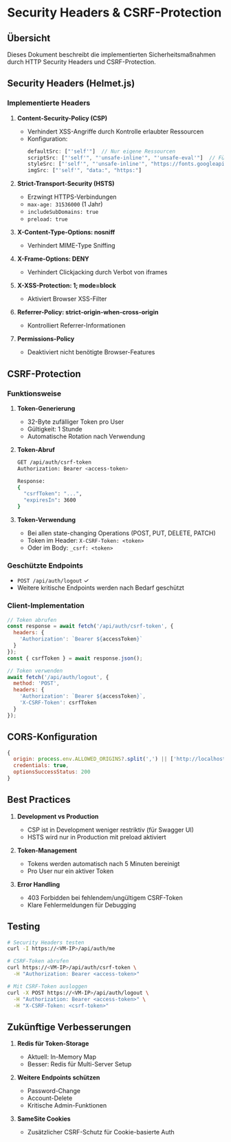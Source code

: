 # Security Headers & CSRF-Protection

## Übersicht

Dieses Dokument beschreibt die implementierten Sicherheitsmaßnahmen durch HTTP Security Headers und CSRF-Protection.

## Security Headers (Helmet.js)

### Implementierte Headers

1. **Content-Security-Policy (CSP)**
   - Verhindert XSS-Angriffe durch Kontrolle erlaubter Ressourcen
   - Konfiguration:
     ```javascript
     defaultSrc: ["'self'"]  // Nur eigene Ressourcen
     scriptSrc: ["'self'", "'unsafe-inline'", "'unsafe-eval'"]  // Für Swagger UI
     styleSrc: ["'self'", "'unsafe-inline'", "https://fonts.googleapis.com"]
     imgSrc: ["'self'", "data:", "https:"]
     ```

2. **Strict-Transport-Security (HSTS)**
   - Erzwingt HTTPS-Verbindungen
   - `max-age: 31536000` (1 Jahr)
   - `includeSubDomains: true`
   - `preload: true`

3. **X-Content-Type-Options: nosniff**
   - Verhindert MIME-Type Sniffing

4. **X-Frame-Options: DENY**
   - Verhindert Clickjacking durch Verbot von iframes

5. **X-XSS-Protection: 1; mode=block**
   - Aktiviert Browser XSS-Filter

6. **Referrer-Policy: strict-origin-when-cross-origin**
   - Kontrolliert Referrer-Informationen

7. **Permissions-Policy**
   - Deaktiviert nicht benötigte Browser-Features

## CSRF-Protection

### Funktionsweise

1. **Token-Generierung**
   - 32-Byte zufälliger Token pro User
   - Gültigkeit: 1 Stunde
   - Automatische Rotation nach Verwendung

2. **Token-Abruf**
   ```bash
   GET /api/auth/csrf-token
   Authorization: Bearer <access-token>
   
   Response:
   {
     "csrfToken": "...",
     "expiresIn": 3600
   }
   ```

3. **Token-Verwendung**
   - Bei allen state-changing Operations (POST, PUT, DELETE, PATCH)
   - Token im Header: `X-CSRF-Token: <token>`
   - Oder im Body: `_csrf: <token>`

### Geschützte Endpoints

- `POST /api/auth/logout` ✓
- Weitere kritische Endpoints werden nach Bedarf geschützt

### Client-Implementation

```javascript
// Token abrufen
const response = await fetch('/api/auth/csrf-token', {
  headers: {
    'Authorization': `Bearer ${accessToken}`
  }
});
const { csrfToken } = await response.json();

// Token verwenden
await fetch('/api/auth/logout', {
  method: 'POST',
  headers: {
    'Authorization': `Bearer ${accessToken}`,
    'X-CSRF-Token': csrfToken
  }
});
```

## CORS-Konfiguration

```javascript
{
  origin: process.env.ALLOWED_ORIGINS?.split(',') || ['http://localhost:8080'],
  credentials: true,
  optionsSuccessStatus: 200
}
```

## Best Practices

1. **Development vs Production**
   - CSP ist in Development weniger restriktiv (für Swagger UI)
   - HSTS wird nur in Production mit preload aktiviert

2. **Token-Management**
   - Tokens werden automatisch nach 5 Minuten bereinigt
   - Pro User nur ein aktiver Token

3. **Error Handling**
   - 403 Forbidden bei fehlendem/ungültigem CSRF-Token
   - Klare Fehlermeldungen für Debugging

## Testing

```bash
# Security Headers testen
curl -I https://<VM-IP>/api/auth/me

# CSRF-Token abrufen
curl https://<VM-IP>/api/auth/csrf-token \
  -H "Authorization: Bearer <access-token>"

# Mit CSRF-Token ausloggen
curl -X POST https://<VM-IP>/api/auth/logout \
  -H "Authorization: Bearer <access-token>" \
  -H "X-CSRF-Token: <csrf-token>"
```

## Zukünftige Verbesserungen

1. **Redis für Token-Storage**
   - Aktuell: In-Memory Map
   - Besser: Redis für Multi-Server Setup

2. **Weitere Endpoints schützen**
   - Password-Change
   - Account-Delete
   - Kritische Admin-Funktionen

3. **SameSite Cookies**
   - Zusätzlicher CSRF-Schutz für Cookie-basierte Auth